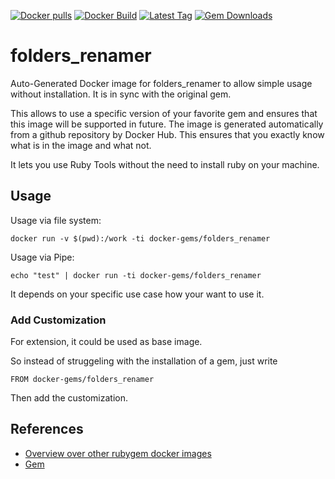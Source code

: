 [![Docker pulls](https://img.shields.io/docker/pulls/rubygem/folders_renamer.svg)](https://hub.docker.com/r/rubygem/folders_renamer/)
[![Docker Build](https://img.shields.io/docker/automated/rubygem/folders_renamer.svg)](https://hub.docker.com/r/rubygem/folders_renamer/)
[![Latest Tag](https://img.shields.io/github/tag/docker-rubygem/folders_renamer.svg)](https://hub.docker.com/r/rubygem/folders_renamer/)
[![Gem Downloads](https://img.shields.io/gem/dt/folders_renamer.svg)](https://rubygems.org/gems/folders_renamer/)
# folders_renamer

Auto-Generated Docker image for folders_renamer to allow simple usage without installation.
It is in sync with the original gem.

This allows to use a specific version of your favorite gem and ensures that this image will be supported in future.
The image is generated automatically from a github repository by Docker Hub.
This ensures that you exactly know what is in the image and what not.

It lets you use Ruby Tools without the need to install ruby on your machine.

## Usage

Usage via file system:

`docker run -v $(pwd):/work -ti docker-gems/folders_renamer`

Usage via Pipe:

`echo "test" | docker run -ti docker-gems/folders_renamer`

It depends on your specific use case how your want to use it.

### Add Customization

For extension, it could be used as base image.

So instead of struggeling with the installation of a gem, just write

`FROM docker-gems/folders_renamer`

Then add the customization.

## References

 - [Overview over other rubygem docker images](https://github.com/thinkbot/docker-rubygem)
 - [Gem](https://rubygems.org/gems/folders_renamer/)
